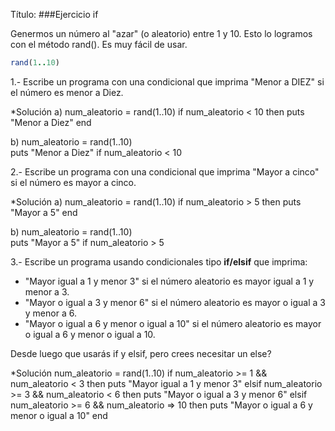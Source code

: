 Título: 
###Ejercicio if


Genermos un número al "azar" (o aleatorio) entre 1 y 10. Esto lo logramos con el método rand(). Es muy fácil de usar.

```ruby
rand(1..10)
```

1.- Escribe un programa con una condicional que imprima "Menor a DIEZ" si el número es menor a Diez.

*Solución
a) num_aleatorio = rand(1..10)
if num_aleatorio < 10 then 
    puts "Menor a Diez"
end
  
b) num_aleatorio = rand(1..10)  
puts "Menor a Diez" if num_aleatorio < 10


2.- Escribe un programa con una condicional que imprima "Mayor a cinco" si el número es mayor a cinco.

*Solución
a) num_aleatorio = rand(1..10)
if num_aleatorio > 5 then 
    puts "Mayor a 5"
end
  
b) num_aleatorio = rand(1..10)  
puts "Mayor a 5" if num_aleatorio > 5

3.- Escribe un programa usando condicionales tipo __if/elsif__ que imprima:
* "Mayor igual a 1 y menor 3" si el número aleatorio es mayor igual a 1 y menor a 3.
* "Mayor o igual a 3 y menor 6" si el número aleatorio es mayor o igual a 3 y menor a 6.
* "Mayor o igual a 6 y menor o igual a 10" si el número aleatorio es mayor o igual a 6 y menor o igual a 10.

Desde luego que usarás if y elsif, pero crees necesitar un else? 

*Solución
num_aleatorio = rand(1..10)
if num_aleatorio >= 1 && num_aleatorio < 3 then 
    puts "Mayor igual a 1 y menor 3"
elsif num_aleatorio >= 3 && num_aleatorio < 6 then 
    puts "Mayor o igual a 3 y menor 6"
elsif num_aleatorio >= 6 && num_aleatorio => 10 then 
    puts "Mayor o igual a 6 y menor o igual a 10"
end













